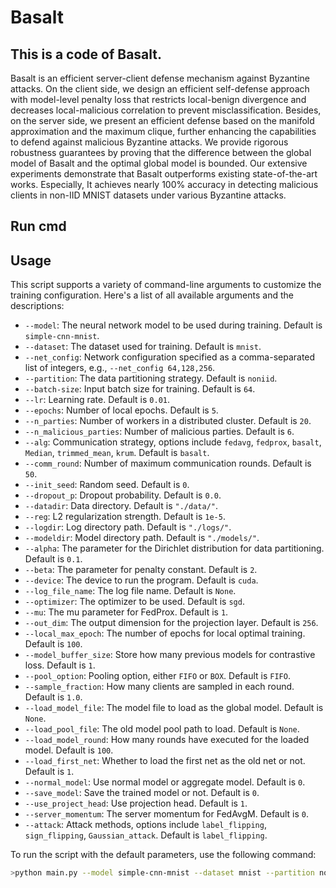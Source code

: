 # Basalt

 ## This is a code of Basalt.

Basalt is an efficient server-client defense mechanism against Byzantine attacks.  On the client side, we design an efficient self-defense approach with model-level penalty loss that restricts local-benign divergence and decreases local-malicious correlation to prevent misclassification. Besides, on the server side, we present an efficient defense based on the manifold approximation and the maximum clique, further enhancing the capabilities to defend against malicious Byzantine attacks. We provide rigorous robustness guarantees by proving that the difference between the global model of Basalt and the optimal global model is bounded. Our extensive experiments demonstrate that Basalt outperforms existing state-of-the-art works. Especially, It achieves nearly 100% accuracy in detecting malicious clients in non-IID MNIST datasets under various Byzantine attacks.

## Run cmd

## Usage

This script supports a variety of command-line arguments to customize the training configuration. Here's a list of all available arguments and the descriptions:

- `--model`: The neural network model to be used during training. Default is `simple-cnn-mnist`.
- `--dataset`: The dataset used for training. Default is `mnist`.
- `--net_config`: Network configuration specified as a comma-separated list of integers, e.g., `--net_config 64,128,256`.
- `--partition`: The data partitioning strategy. Default is `noniid`.
- `--batch-size`: Input batch size for training. Default is `64`.
- `--lr`: Learning rate. Default is `0.01`.
- `--epochs`: Number of local epochs. Default is `5`.
- `--n_parties`: Number of workers in a distributed cluster. Default is `20`.
- `--n_malicious_parties`: Number of malicious parties. Default is `6`.
- `--alg`: Communication strategy, options include `fedavg`, `fedprox`, `basalt`, `Median`, `trimmed_mean`, `krum`. Default is `basalt`.
- `--comm_round`: Number of maximum communication rounds. Default is `50`.
- `--init_seed`: Random seed. Default is `0`.
- `--dropout_p`: Dropout probability. Default is `0.0`.
- `--datadir`: Data directory. Default is `"./data/"`.
- `--reg`: L2 regularization strength. Default is `1e-5`.
- `--logdir`: Log directory path. Default is `"./logs/"`.
- `--modeldir`: Model directory path. Default is `"./models/"`.
- `--alpha`: The parameter for the Dirichlet distribution for data partitioning. Default is `0.1`.
- `--beta`: The parameter for penalty constant. Default is `2`.
- `--device`: The device to run the program. Default is `cuda`.
- `--log_file_name`: The log file name. Default is `None`.
- `--optimizer`: The optimizer to be used. Default is `sgd`.
- `--mu`: The mu parameter for FedProx. Default is `1`.
- `--out_dim`: The output dimension for the projection layer. Default is `256`.
- `--local_max_epoch`: The number of epochs for local optimal training. Default is `100`.
- `--model_buffer_size`: Store how many previous models for contrastive loss. Default is `1`.
- `--pool_option`: Pooling option, either `FIFO` or `BOX`. Default is `FIFO`.
- `--sample_fraction`: How many clients are sampled in each round. Default is `1.0`.
- `--load_model_file`: The model file to load as the global model. Default is `None`.
- `--load_pool_file`: The old model pool path to load. Default is `None`.
- `--load_model_round`: How many rounds have executed for the loaded model. Default is `100`.
- `--load_first_net`: Whether to load the first net as the old net or not. Default is `1`.
- `--normal_model`: Use normal model or aggregate model. Default is `0`.
- `--save_model`: Save the trained model or not. Default is `0`.
- `--use_project_head`: Use projection head. Default is `1`.
- `--server_momentum`: The server momentum for FedAvgM. Default is `0`.
- `--attack`: Attack methods, options include `label_flipping`, `sign_flipping`, `Gaussian_attack`. Default is `label_flipping`.

To run the script with the default parameters, use the following command:

```bash
>python main.py --model simple-cnn-mnist --dataset mnist --partition noniid --batch-size 64
